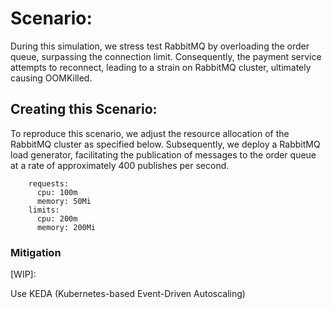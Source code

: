 # Scenario: 

During this simulation, we stress test RabbitMQ by overloading the order queue, surpassing the connection limit. Consequently, the payment service attempts to reconnect, leading to a strain on RabbitMQ cluster, ultimately causing OOMKilled.


## Creating this Scenario:

To reproduce this scenario, we adjust the resource allocation of the RabbitMQ cluster as specified below. Subsequently, we deploy a RabbitMQ load generator, facilitating the publication of messages to the order queue at a rate of approximately 400 publishes per second.

```
    requests:
      cpu: 100m
      memory: 50Mi
    limits:
      cpu: 200m
      memory: 200Mi
```


### Mitigation

[WIP]:

Use KEDA (Kubernetes-based Event-Driven Autoscaling) 